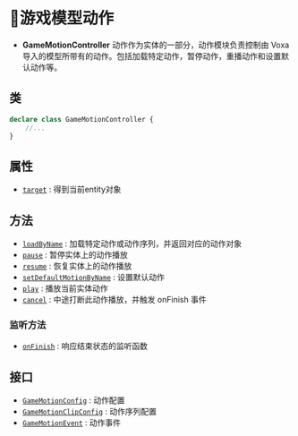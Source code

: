 # 🕺游戏模型动作

- **GameMotionController** 动作作为实体的一部分，动作模块负责控制由 Voxa 导入的模型所带有的动作。包括加载特定动作，暂停动作，重播动作和设置默认动作等。

## 类

```typescript
declare class GameMotionController {
    //...
}
```

## 属性
- [`target`](./handler#target) : 得到当前entity对象

## 方法
- [`loadByName`](./controller#loadByName) : 加载特定动作或动作序列，并返回对应的动作对象
- [`pause`](./controller#pause) : 暂停实体上的动作播放
- [`resume`](./controller#resume) : 恢复实体上的动作播放
- [`setDefaultMotionByName`](./controller#setDefaultMotionByName) : 设置默认动作
- [`play`](./handler#play) : 播放当前实体动作
- [`cancel`](./handler#cancel) : 中途打断此动作播放，并触发 onFinish 事件


### 监听方法
- [`onFinish`](./handler#onFinish) : 响应结束状态的监听函数

## 接口
- [`GameMotionConfig`](./controller#GameMotionConfig) : 动作配置
- [`GameMotionClipConfig`](./controller#GameMotionClipConfig) : 动作序列配置
- [`GameMotionEvent`](./handler#GameMotionEvent) : 动作事件